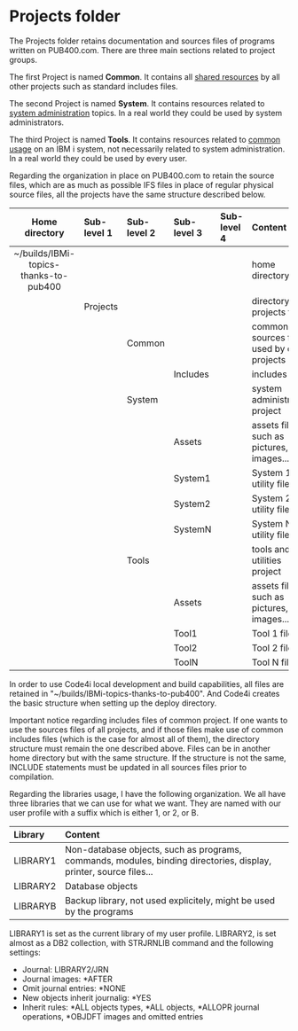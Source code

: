 # Projects folder

The Projects folder retains documentation and sources files of programs written on PUB400.com. There are three main sections related to project groups.

The first Project is named **Common**. It contains all [shared resources](Common/README.md) by all other projects such as standard includes files.

The second Project is named **System**. It contains resources related to [system administration](System/README.md) topics. In a real world they could be used by system administrators.

The third Project is named **Tools**. It contains resources related to [common usage](Tools/README.md) on an IBM i system, not necessarily related to system administration. In a real world they could be used by every user.

Regarding the organization in place on PUB400.com to retain the source files, which are as much as possible IFS files in place of regular physical source files, all the projects have the same structure described below.

|Home directory|Sub-level 1|Sub-level 2|Sub-level 3|Sub-level 4|Content|
|:---:|:---|:---|:---|:---|:---|
|~/builds/IBMi-topics-thanks-to-pub400|||||home directory|
||Projects||||directory of projects files|
|||Common|||common sources files used by other projects|
||||Includes||includes files|
|||System|||system administration project|
||||Assets||assets files such as pictures, images...|
||||System1||System 1 utility files...|
||||System2||System 2 utility files...|
||||SystemN||System N utility files...|
|||Tools|||tools and utilities project|
||||Assets||assets files such as pictures, images...|
||||Tool1||Tool 1 files|
||||Tool2||Tool 2 files|
||||ToolN||Tool N files|

In order to use Code4i local development and build capabilities, all files are retained in "~/builds/IBMi-topics-thanks-to-pub400". And Code4i creates the basic structure when setting up the deploy directory.

Important notice regarding includes files of common project. If one wants to use the sources files of all projects, and if those files make use of common includes files (which is the case for almost all of them), the directory structure must remain the one described above. Files can be in another home directory but with the same structure. If the structure is not the same, INCLUDE statements must be updated in all sources files prior to compilation.

Regarding the libraries usage, I have the following organization. We all have three libraries that we can use for what we want. They are named with our user profile with a suffix which is either 1, or 2, or B.

|Library|Content|
|:---|:---|
|LIBRARY1|Non-database objects, such as programs, commands, modules, binding directories, display, printer, source files...|
|LIBRARY2|Database objects|
|LIBRARYB|Backup library, not used explicitely, might be used by the programs|

LIBRARY1 is set as the current library of my user profile.
LIBRARY2, is set almost as a DB2 collection, with STRJRNLIB command and the following settings:

- Journal: LIBRARY2/JRN
- Journal images: *AFTER
- Omit journal entries: *NONE
- New objects inherit journalig: *YES
- Inherit rules: \*ALL objects types, \*ALL objects, \*ALLOPR journal operations, \*OBJDFT images and omitted entries
